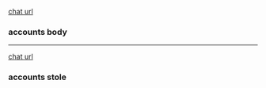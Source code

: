 [chat url ](https://chatgpt.com/c/670e6ec7-0f28-8000-b750-d26c68912d46)

### accounts body

---

[chat url ](https://chatgpt.com/c/670e7057-d034-8012-af25-5676828862b8)

### accounts stole
